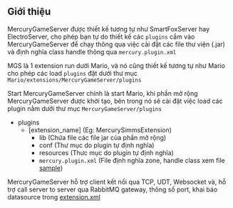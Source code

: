 ## Giới thiệu
MercuryGameServer được thiết kế tương tự như SmartFoxServer hay ElectroServer, cho phép bạn tự do thiết kế các `plugins` cắm vào MercuryGameServer để chạy thông qua việc cài đặt các file thư viện (.jar) và định nghĩa class handle thông qua `mercury.plugin.xml`

MGS là 1 extension run dưới Mario, và nó cũng thiết kế tương tự như Mario cho phép các load `plugins` đặt dưới thư mục `Mario/extensions/MercuryGameServer/plugins`

Start MercuryGameServer chính là start Mario, khi phần mở rộng MercuryGameServer được khởi tạo, bên trong nó sẽ cài đặt việc load các plugin nằm dưới thư mục `MercuryGameServer/plugins`

- plugins
    - [extension_name] (Eg: MercurySimmsExtension)
        - lib (Chứa file các file jar của phần mở rộng)
        - conf (Thư mục do plugin tự định nghĩa)
        - resources (Thưc mục do plugin tự định nghĩa)
        - `mercury.plugin.xml` (File định nghĩa zone, handle class xem file [sample](samp/mercury.plugin.xml))

MercuryGameServer hỗ trợ client kết nối qua TCP, UDT, Websocket và, hỗ trợ call server to server qua RabbitMQ gateway, thông số port, khai báo datasource trong [extension.xml](extension.xml)




